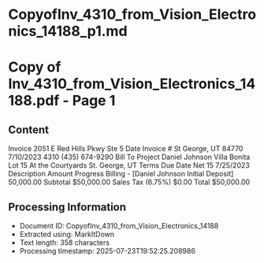 # CopyofInv_4310_from_Vision_Electronics_14188_p1.md

<!--
chunk_id: CopyofInv_4310_from_Vision_Electronics_14188_p1
source: Copy of Inv_4310_from_Vision_Electronics_14188.pdf
page: 1
category: other
hash: a73b636c2042a00c43e8561193a41ada6d0a440dffbd18a17cb0925de5cbb224
-->

# Copy of Inv_4310_from_Vision_Electronics_14188.pdf - Page 1

## Content
Invoice
2051 E Red Hills Pkwy Ste 5 Date Invoice #
St George, UT 84770 7/10/2023 4310
(435) 674-9290
Bill To Project
Daniel Johnson
Villa Bonita Lot 15
At the Courtyards
St. George, UT Terms Due Date
Net 15 7/25/2023
Description Amount
Progress Billing - [Daniel Johnson Initial Deposit] 50,000.00
Subtotal $50,000.00
Sales Tax (6.75%) $0.00
Total $50,000.00

## Processing Information
- Document ID: CopyofInv_4310_from_Vision_Electronics_14188
- Extracted using: MarkItDown
- Text length: 358 characters
- Processing timestamp: 2025-07-23T19:52:25.208986